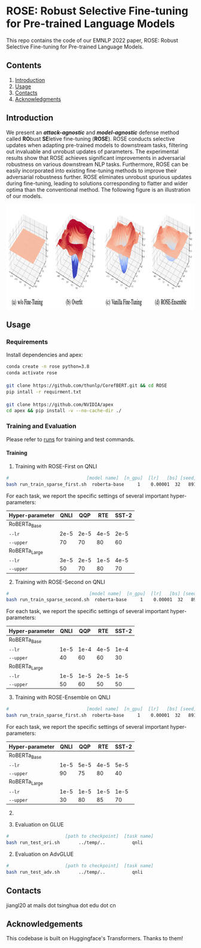 # ROSE: Robust Selective Fine-tuning for Pre-trained Language Models

This repo contains the code of our EMNLP 2022 paper, ROSE: Robust Selective Fine-tuning for Pre-trained Language Models.

## Contents

1. [Introduction](#introduction)
2. [Usage](#usage)
3. [Contacts](#contacts)
4. [Acknowledgments](#acknowledgments)

## Introduction

We present an ***attack-agnostic*** and ***model-agnostic*** defense method called **RO**bust **SE**letive fine-tuning (**ROSE**).
ROSE conducts selective updates when adapting pre-trained models to downstream tasks, filtering out invaluable and unrobust updates of parameters.
The experimental results show that ROSE achieves significant improvements in adversarial robustness on various downstream NLP tasks.
Furthermore, ROSE can be easily incorporated into existing fine-tuning methods to improve their adversarial robustness further.
ROSE eliminates unrobust spurious updates during fine-tuning, leading to solutions corresponding to flatter and wider optima than the conventional method. The following figure is an illustration of our models.

<p align="center"> <img src='docs/rose.png' align="center" height="280px"> </p>

## Usage

### Requirements

Install dependencies and apex:

```bash
conda create -n rose python=3.8
conda activate rose

git clone https://github.com/thunlp/CorefBERT.git && cd ROSE
pip intall -r requirment.txt

git clone https://github.com/NVIDIA/apex
cd apex && pip install -v --no-cache-dir ./
```

### Training and Evaluation

Please refer to [runs](https://github.com/jiangllan/ROSE/tree/main/runs) for training and test commands.

#### Training

1. Training with ROSE-First on QNLI
```bash
#                             [model name]  [n_gpu]  [lr]   [bs] [seed] [upper_thd]  [lower_thd]  [dropout]  [task name]  
bash run_train_sparse_first.sh  roberta-base     1    0.00001  32   8910       60           0          0.1        qnli
```

For each task, we report the specific settings of several important hyper-parameters:

| Hyper-parameter        | QNLI | QQP  | RTE  | SST-2 |
| ---------------------- | ---- | ---- | ---- | ----- |
| RoBERTa$_\text{Base}$  |      |      |      |       |
| `--lr`                 | 2e-5 | 2e-5 | 4e-5 | 2e-5  |
| `--upper`              | 70   | 70   | 80   | 60    |
| RoBERTa$_\text{Large}$ |      |      |      |       |
| `--lr`                 | 3e-5 | 2e-5 | 1e-5 | 4e-5  |
| `--upper`              | 50   | 70   | 80   | 70    |

2. Training with ROSE-Second on QNLI

```bash
#                              [model name]  [n_gpu]  [lr]   [bs] [seed] [upper_thd]  [lower_thd]  [task name]  
bash run_train_sparse_second.sh  roberta-base     1    0.00001  32   8910       60           0            qnli
```

For each task, we report the specific settings of several important hyper-parameters:

| Hyper-parameter        | QNLI | QQP  | RTE  | SST-2 |
| ---------------------- | ---- | ---- | ---- | ----- |
| RoBERTa$_\text{Base}$  |      |      |      |       |
| `--lr`                 | 1e-5 | 1e-4 | 4e-5 | 1e-4  |
| `--upper`              | 40   | 60   | 60   | 30    |
| RoBERTa$_\text{Large}$ |      |      |      |       |
| `--lr`                 | 1e-5 | 1e-5 | 2e-5 | 1e-5  |
| `--upper`              | 50   | 60   | 50   | 50    |

3. Training with ROSE-Ensemble on QNLI

```bash
#                             [model name]  [n_gpu]  [lr]   [bs] [seed] [upper_thd]  [lower_thd]  [dropout]  [task name] [gamma]
bash run_train_sparse_first.sh  roberta-base     1    0.00001  32   8910       60           0          0.1        qnli        0.5
```

For each task, we report the specific settings of several important hyper-parameters:

| Hyper-parameter        | QNLI | QQP  | RTE  | SST-2 |
| ---------------------- | ---- | ---- | ---- | ----- |
| RoBERTa$_\text{Base}$  |      |      |      |       |
| `--lr`                 | 1e-5 | 5e-5 | 4e-5 | 5e-5  |
| `--upper`              | 90   | 75   | 80   | 40    |
| RoBERTa$_\text{Large}$ |      |      |      |       |
| `--lr`                 | 1e-5 | 1e-5 | 1e-5 | 1e-5  |
| `--upper`              | 30   | 80   | 85   | 70    |

2. 

1. Evaluation on GLUE

```bash
#                     [path to checkpoint]  [task name]
bash run_test_ori.sh       ../temp/..          qnli
```

2. Evaluation  on AdvGLUE

```bash
#                     [path to checkpoint]  [task name]
bash run_test_adv.sh       ../temp/..          qnli
```

## Contacts

jiangl20 at mails dot tsinghua dot edu dot cn

## Acknowledgements

This codebase is built on Huggingface's Transformers. Thanks to them!